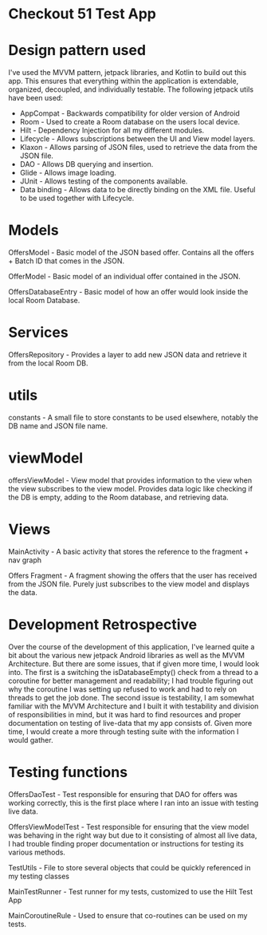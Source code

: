# Checkout 51 Test App
# Design pattern used
I've used the MVVM pattern, jetpack libraries, and Kotlin to build out this app. This ensures that everything within the application is extendable, organized, decoupled, and individually testable.
The following jetpack utils have been used:
- AppCompat - Backwards compatibility for older version of Android
- Room - Used to create a Room database on the users local device.
- Hilt - Dependency Injection for all my different modules.
- Lifecycle - Allows subscriptions between the UI and View model layers.
- Klaxon - Allows parsing of JSON files, used to retrieve the data from the JSON file.
- DAO - Allows DB querying and insertion.
- Glide - Allows image loading.
- JUnit - Allows testing of the components available.
- Data binding - Allows data to be directly binding on the XML file. Useful to be used together with Lifecycle.
 
# Models
OffersModel - Basic model of the JSON based offer. Contains all the offers + Batch ID that comes in the JSON.

OfferModel - Basic model of an individual offer contained in the JSON.

OffersDatabaseEntry - Basic model of how an offer would look inside the local Room Database.
 
# Services
OffersRepository - Provides a layer to add new JSON data and retrieve it from the local Room DB.
 
# utils
constants - A small file to store constants to be used elsewhere, notably the DB name and JSON file name.
 
# viewModel
offersViewModel - View model that provides information to the view when the view subscribes to the view model. Provides data logic like checking if the DB is empty, adding to the Room database, and retrieving data.
 
# Views
MainActivity - A basic activity that stores the reference to the fragment + nav graph

Offers Fragment - A fragment showing the offers that the user has received from the JSON file. Purely just subscribes to the view model and displays the data.
 
# Development Retrospective
Over the course of the development of this application, I've learned quite a bit about the various new jetpack Android libraries as well as the MVVM Architecture. But there are some issues, that if given more time, I would look into. The first is a switching the isDatabaseEmpty() check from a thread to a coroutine for better management and readability; I had trouble figuring out why the coroutine I was setting up refused to work and had to rely on threads to get the job done. The second issue is testability, I am somewhat familiar with the MVVM Architecture and I built it with testability and division of responsibilities in mind, but it was hard to find resources and proper documentation on testing of live-data that my app consists of. Given more time, I would create a more through testing suite with the information I would gather.
 
# Testing functions
OffersDaoTest - Test responsible for ensuring that DAO for offers was working correctly, this is the first place where I ran into an issue with testing live data.

OffersViewModelTest - Test responsible for ensuring that the view model was behaving in the right way but due to it consisting of almost all live data, I had trouble finding proper documentation or instructions for testing its various methods.

TestUtils - File to store several objects that could be quickly referenced in my testing classes

MainTestRunner - Test runner for my tests, customized to use the Hilt Test App

MainCoroutineRule - Used to ensure that co-routines can be used on my tests.